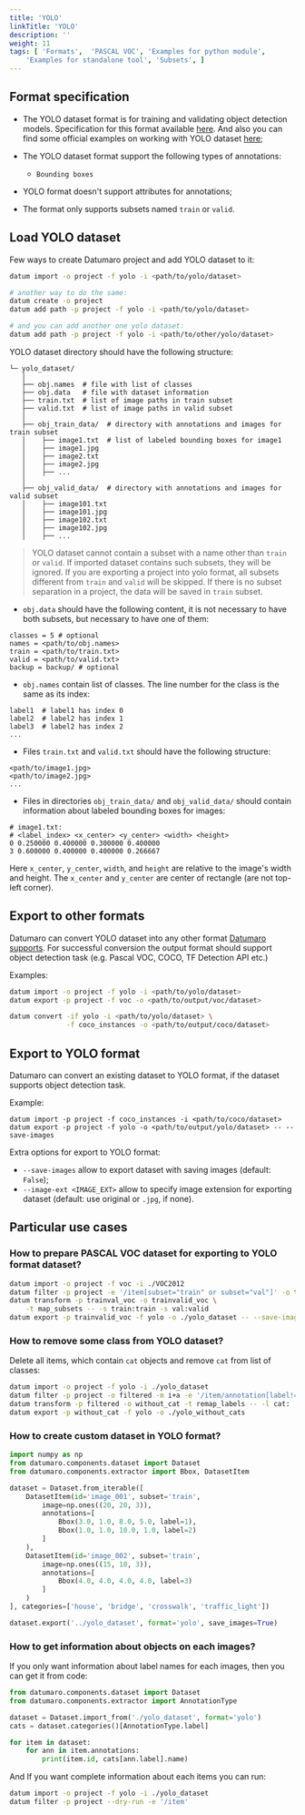 ```yaml
---
title: 'YOLO'
linkTitle: 'YOLO'
description: ''
weight: 11
tags: [ 'Formats',  'PASCAL VOC', 'Examples for python module',
    'Examples for standalone tool', 'Subsets', ]
---
```


## Format specification

- The YOLO dataset format is for training and validating object detection
  models. Specification for this format available
  [here](https://github.com/AlexeyAB/darknet#how-to-train-to-detect-your-custom-objects).
  And also you can find some official examples on working with YOLO dataset
  [here](https://pjreddie.com/darknet/yolo/);

- The YOLO dataset format support the following types of annotations:
  - `Bounding boxes`

- YOLO format doesn't support attributes for annotations;

- The format only supports subsets named `train` or `valid`.

## Load YOLO dataset

Few ways to create Datumaro project and add YOLO dataset to it:

```bash
datum import -o project -f yolo -i <path/to/yolo/dataset>

# another way to do the same:
datum create -o project
datum add path -p project -f yolo -i <path/to/yolo/dataset>

# and you can add another one yolo dataset:
datum add path -p project -f yolo -i <path/to/other/yolo/dataset>
```

YOLO dataset directory should have the following structure:

<!--lint disable fenced-code-flag-->
```
└─ yolo_dataset/
   │
   ├── obj.names  # file with list of classes
   ├── obj.data   # file with dataset information
   ├── train.txt  # list of image paths in train subset
   ├── valid.txt  # list of image paths in valid subset
   │
   ├── obj_train_data/  # directory with annotations and images for train subset
   │    ├── image1.txt  # list of labeled bounding boxes for image1
   │    ├── image1.jpg
   │    ├── image2.txt
   │    ├── image2.jpg
   │    ├── ...
   │
   ├── obj_valid_data/  # directory with annotations and images for valid subset
   │    ├── image101.txt
   │    ├── image101.jpg
   │    ├── image102.txt
   │    ├── image102.jpg
   │    ├── ...
```
> YOLO dataset cannot contain a subset with a name other than `train` or `valid`.
  If imported dataset contains such subsets, they will be ignored.
  If you are exporting a project into yolo format,
  all subsets different from `train` and `valid` will be skipped.
  If there is no subset separation in a project, the data
  will be saved in `train` subset.

- `obj.data` should have the following content, it is not necessary to have both
  subsets, but necessary to have one of them:
```
classes = 5 # optional
names = <path/to/obj.names>
train = <path/to/train.txt>
valid = <path/to/valid.txt>
backup = backup/ # optional
```
- `obj.names` contain list of classes.
The line number for the class is the same as its index:
```
label1  # label1 has index 0
label2  # label2 has index 1
label3  # label2 has index 2
...
```
- Files `train.txt` and `valid.txt` should have the following structure:
```
<path/to/image1.jpg>
<path/to/image2.jpg>
...
```
- Files in directories `obj_train_data/` and `obj_valid_data/`
should contain information about labeled bounding boxes
for images:
```
# image1.txt:
# <label_index> <x_center> <y_center> <width> <height>
0 0.250000 0.400000 0.300000 0.400000
3 0.600000 0.400000 0.400000 0.266667
```
Here `x_center`, `y_center`, `width`, and `height` are relative to the image's
width and height. The `x_center` and `y_center` are center of rectangle
(are not top-left corner).

## Export to other formats

Datumaro can convert YOLO dataset into any other format
[Datumaro supports](/docs/user-manual/supported-formats/).
For successful conversion the output format should support
object detection task (e.g. Pascal VOC, COCO, TF Detection API etc.)

Examples:
```bash
datum import -o project -f yolo -i <path/to/yolo/dataset>
datum export -p project -f voc -o <path/to/output/voc/dataset>
```

```bash
datum convert -if yolo -i <path/to/yolo/dataset> \
              -f coco_instances -o <path/to/output/coco/dataset>
```

## Export to YOLO format

Datumaro can convert an existing dataset to YOLO format,
if the dataset supports object detection task.

Example:

```
datum import -p project -f coco_instances -i <path/to/coco/dataset>
datum export -p project -f yolo -o <path/to/output/yolo/dataset> -- --save-images
```

Extra options for export to YOLO format:

- `--save-images` allow to export dataset with saving images
(default: `False`);
- `--image-ext <IMAGE_EXT>` allow to specify image extension
for exporting dataset (default: use original or `.jpg`, if none).

## Particular use cases

### How to prepare PASCAL VOC dataset for exporting to YOLO format dataset?

```bash
datum import -o project -f voc -i ./VOC2012
datum filter -p project -e '/item[subset="train" or subset="val"]' -o trainval_voc
datum transform -p trainval_voc -o trainvalid_voc \
    -t map_subsets -- -s train:train -s val:valid
datum export -p trainvalid_voc -f yolo -o ./yolo_dataset -- --save-images
```

### How to remove some class from YOLO dataset?
Delete all items, which contain `cat` objects and remove
`cat` from list of classes:
```bash
datum import -o project -f yolo -i ./yolo_dataset
datum filter -p project -o filtered -m i+a -e '/item/annotation[label!="cat"]'
datum transform -p filtered -o without_cat -t remap_labels -- -l cat:
datum export -p without_cat -f yolo -o ./yolo_without_cats
```

### How to create custom dataset in YOLO format?
```python
import numpy as np
from datumaro.components.dataset import Dataset
from datumaro.components.extractor import Bbox, DatasetItem

dataset = Dataset.from_iterable([
    DatasetItem(id='image_001', subset='train',
        image=np.ones((20, 20, 3)),
        annotations=[
            Bbox(3.0, 1.0, 8.0, 5.0, label=1),
            Bbox(1.0, 1.0, 10.0, 1.0, label=2)
        ]
    ),
    DatasetItem(id='image_002', subset='train',
        image=np.ones((15, 10, 3)),
        annotations=[
            Bbox(4.0, 4.0, 4.0, 4.0, label=3)
        ]
    )
], categories=['house', 'bridge', 'crosswalk', 'traffic_light'])

dataset.export('../yolo_dataset', format='yolo', save_images=True)
```

### How to get information about objects on each images?

If you only want information about label names for each
images, then you can get it from code:
```python
from datumaro.components.dataset import Dataset
from datumaro.components.extractor import AnnotationType

dataset = Dataset.import_from('./yolo_dataset', format='yolo')
cats = dataset.categories()[AnnotationType.label]

for item in dataset:
    for ann in item.annotations:
        print(item.id, cats[ann.label].name)
```

And If you want complete information about each items you can run:
```bash
datum import -o project -f yolo -i ./yolo_dataset
datum filter -p project --dry-run -e '/item'
```

